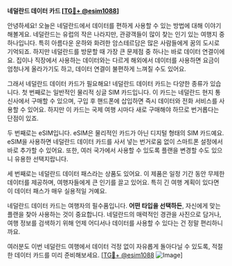 **네덜란드 데이터 카드 [[TG💪+ @esim1088](https://t.me/s/esim1088)]**

안녕하세요! 오늘은 네덜란드에서 데이터를 편하게 사용할 수 있는 방법에 대해 이야기해볼게요. 네덜란드는 유럽의 작은 나라지만, 관광객들이 많이 찾는 인기 있는 여행지 중 하나입니다. 특히 아름다운 운하와 화려한 암스테르담은 많은 사람들에게 꿈의 도시로 기억되죠. 하지만 네덜란드를 방문할 때 가장 큰 문제점 중 하나는 바로 데이터 연결이에요. 집이나 직장에서 사용하는 데이터와는 다르게 해외에서 데이터를 사용하면 요금이 엄청나게 올라가기도 하고, 데이터 연결이 불편하게 느껴질 수도 있어요.

그래서 네덜란드 데이터 카드가 필요해요! 네덜란드 데이터 카드는 다양한 종류가 있습니다. 첫 번째로는 일반적인 물리적 싱글 SIM 카드입니다. 이 카드는 네덜란드 현지 통신사에서 구매할 수 있으며, 구입 후 핸드폰에 삽입하면 즉시 데이터와 전화 서비스를 사용할 수 있어요. 하지만 이 카드는 국제 여행 시마다 새로 구매해야 하므로 번거롭다는 단점이 있죠.

두 번째로는 eSIM입니다. eSIM은 물리적인 카드가 아닌 디지털 형태의 SIM 카드예요. eSIM을 사용하면 네덜란드 데이터 카드를 사서 넣는 번거로움 없이 스마트폰 설정에서 바로 추가할 수 있어요. 또한, 여러 국가에서 사용할 수 있도록 플랜을 변경할 수도 있으니 유용한 선택지랍니다.

세 번째로는 네덜란드 데이터 패스라는 상품도 있어요. 이 제품은 일정 기간 동안 무제한 데이터를 제공하며, 여행자들에게 큰 인기를 끌고 있어요. 특히 긴 여행 계획이 있다면 이 데이터 패스가 매우 실용적일 거예요.

네덜란드 데이터 카드는 여행자의 필수품입니다. **어떤 타입을 선택하든**, 자신에게 맞는 플랜을 찾아 사용하는 것이 중요합니다. 네덜란드의 매력적인 경관을 사진으로 담거나, 여행 정보를 검색하기 위해 언제 어디서나 데이터를 사용할 수 있다는 건 정말 편리하니까요.

여러분도 이번 네덜란드 여행에서 데이터 걱정 없이 자유롭게 돌아다닐 수 있도록, 적절한 데이터 카드를 미리 준비해보세요. [[TG💪+ @esim1088](https://t.me/s/esim1088) ![Image](https://i.postimg.cc/Y0z9fWf4/image.png)]